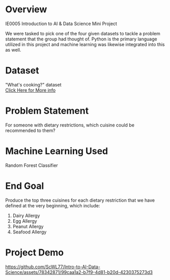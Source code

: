 # Overview
IE0005 Introduction to AI &amp; Data Science Mini Project

We were tasked to pick one of the four given datasets to tackle a problem statement that the group had thought of. Python is the primary language utilized in this project and machine learning was likewise integrated into this as well.

# Dataset
"What's cooking?" dataset  
[Click Here for More info](https://www.kaggle.com/competitions/whats-cooking/data)
  
# Problem Statement
For someone with dietary restrictions, which cuisine could be recommended to them?

# Machine Learning Used
Random Forest Classifier

# End Goal
Produce the top three cuisines for each dietary restriction that we have defined at the very beginning, which include:
1) Dairy Allergy
2) Egg Allergy
3) Peanut Allergy
4) Seafood Allergy

# Project Demo

https://github.com/ScWL77/Intro-to-AI-Data-Science/assets/78342871/99caa1a2-b7f9-4d81-b20d-4230375273d3


